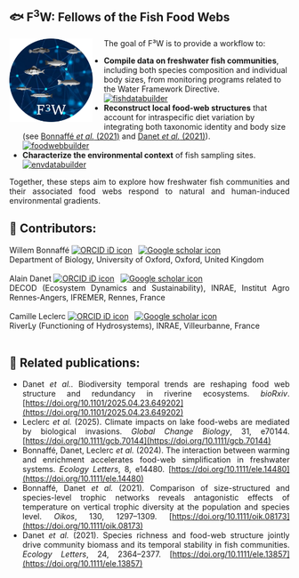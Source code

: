 ## 🐟 F<sup>3</sup>W: Fellows of the Fish Food Webs

<p align="justify">
  <img src="https://github.com/Fellows-of-the-Fish-Food-Webs-F3W/.github/blob/main/profile/logoF3W.png" alt="logoF3W" width="150px" style="float:left; margin-right:20px; margin-bottom:10px;" />
  
  The goal of F³W is to provide a workflow to:  
</p>

<ul>
  <li><strong>Compile data on freshwater fish communities</strong>, including both species composition and individual body sizes, from monitoring programs related to the Water Framework Directive.  
    <br/>
    <a href="https://github.com/Fellows-of-the-Fish-Food-Webs-F3W/fishdatabuilder">
      <img src="https://img.shields.io/static/v1?label=&message=fishdatabuilder&color=000605&logo=github&logoColor=FFFFFF&labelColor=000605" alt="fishdatabuilder" />
    </a>
  </li>
  <li><strong>Reconstruct local food-web structures</strong> that account for intraspecific diet variation by integrating both taxonomic identity and body size  
    (see <a href="https://doi.org/10.1111/oik.08173">Bonnaffé <em>et al.</em> (2021)</a> and <a href="https://doi.org/10.1111/ele.13857">Danet <em>et al.</em> (2021)</a>).  
    <br/>
    <a href="https://github.com/Fellows-of-the-Fish-Food-Webs-F3W/foodwebbuilder">
      <img src="https://img.shields.io/static/v1?label=&message=foodwebbuilder&color=000605&logo=github&logoColor=FFFFFF&labelColor=000605" alt="foodwebbuilder" />
    </a>
  </li>
  <li><strong>Characterize the environmental context</strong> of fish sampling sites.  
    <br/>
    <a href="https://github.com/Fellows-of-the-Fish-Food-Webs-F3W/envdatabuilder">
      <img src="https://img.shields.io/static/v1?label=&message=envdatabuilder&color=000605&logo=github&logoColor=FFFFFF&labelColor=000605" alt="envdatabuilder" />
    </a>
  </li>
</ul>

<p align="justify">
Together, these steps aim to explore how freshwater fish communities and their associated food webs respond to natural and human-induced environmental gradients.
</p>


<div align="justify">

## 👥 Contributors:
Willem Bonnaffé <a itemprop="sameAs" content="https://orcid.org/0000-0002-5053-8891" href="https://orcid.org/0000-0002-5053-8891" target="orcid.widget" rel="noopener noreferrer" style="vertical-align:top;"><img src="https://orcid.org/sites/default/files/images/orcid_16x16.png" style="width:1em;margin-right:.5em;" alt="ORCID iD icon"></a> <a itemprop="sameAs" content="https://scholar.google.com/citations?user=_ntgm1MAAAAJ" href="https://scholar.google.com/citations?user=_ntgm1MAAAAJ" target="orcid.widget" rel="noopener noreferrer" style="vertical-align:top;"><img src="https://upload.wikimedia.org/wikipedia/commons/c/c7/Google_Scholar_logo.svg" style="width:1em;margin-right:.5em;" alt="Google scholar icon"></a>  
Department of Biology, University of Oxford, Oxford, United Kingdom  
<br/>
Alain Danet <a itemprop="sameAs" content="https://orcid.org/0000-0002-1592-9483" href="https://orcid.org/0000-0002-1592-9483" target="orcid.widget" rel="noopener noreferrer" style="vertical-align:top;"><img src="https://orcid.org/sites/default/files/images/orcid_16x16.png" style="width:1em;margin-right:.5em;" alt="ORCID iD icon"></a> <a itemprop="sameAs" content="https://scholar.google.com/citations?user=iijI6msAAAAJ" href="https://scholar.google.com/citations?user=iijI6msAAAAJ" target="orcid.widget" rel="noopener noreferrer" style="vertical-align:top;"><img src="https://upload.wikimedia.org/wikipedia/commons/c/c7/Google_Scholar_logo.svg" style="width:1em;margin-right:.5em;" alt="Google scholar icon"></a>  
DECOD (Ecosystem Dynamics and Sustainability), INRAE, Institut Agro Rennes-Angers, IFREMER, Rennes, France  
<br/>
Camille Leclerc <a itemprop="sameAs" content="https://orcid.org/0000-0001-5830-1787" href="https://orcid.org/0000-0001-5830-1787" target="orcid.widget" rel="noopener noreferrer" style="vertical-align:top;"><img src="https://orcid.org/sites/default/files/images/orcid_16x16.png" style="width:1em;margin-right:.5em;" alt="ORCID iD icon"></a> <a itemprop="sameAs" content="https://scholar.google.com/citations?user=fseXcHIAAAAJ" href="https://scholar.google.com/citations?user=fseXcHIAAAAJ" target="orcid.widget" rel="noopener noreferrer" style="vertical-align:top;"><img src="https://upload.wikimedia.org/wikipedia/commons/c/c7/Google_Scholar_logo.svg" style="width:1em;margin-right:.5em;" alt="Google scholar icon"></a>  
RiverLy (Functioning of Hydrosystems), INRAE, Villeurbanne, France  
<br/>

## 📄 Related publications:
- Danet *et al.*. Biodiversity temporal trends are reshaping food web structure and redundancy in riverine ecosystems. *bioRxiv*. [https://doi.org/10.1101/2025.04.23.649202](https://doi.org/10.1101/2025.04.23.649202)
- Leclerc *et al.* (2025). Climate impacts on lake food-webs are mediated by biological invasions. *Global Change Biology*, 31, e70144. [https://doi.org/10.1111/gcb.70144](https://doi.org/10.1111/gcb.70144)
- Bonnaffé, Danet, Leclerc *et al.* (2024). The interaction between warming and enrichment accelerates food-web simplification in freshwater systems. *Ecology Letters*, 8, e14480. [https://doi.org/10.1111/ele.14480](https://doi.org/10.1111/ele.14480)
- Bonnaffé, Danet *et al.* (2021). Comparison of size-structured and species-level trophic networks reveals antagonistic effects of temperature on vertical trophic diversity at the population and species level. *Oikos*, 130, 1297–1309. [https://doi.org/10.1111/oik.08173](https://doi.org/10.1111/oik.08173)
- Danet *et al.* (2021). Species richness and food-web structure jointly drive community biomass and its temporal stability in fish communities. *Ecology Letters*, 24, 2364–2377. [https://doi.org/10.1111/ele.13857](https://doi.org/10.1111/ele.13857)

</div>
